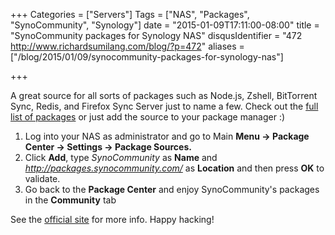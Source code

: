 +++
Categories = ["Servers"]
Tags = ["NAS", "Packages", "SynoCommunity", "Synology"]
date = "2015-01-09T17:11:00-08:00"
title = "SynoCommunity packages for Synology NAS"
disqusIdentifier = "472 http://www.richardsumilang.com/blog/?p=472"
aliases = ["/blog/2015/01/09/synocommunity-packages-for-synology-nas"]

+++

A great source for all sorts of packages such as Node.js, Zshell, BitTorrent
Sync, Redis, and Firefox Sync Server just to name a few. Check out the
[full list of packages][1] or just add the source to your package manager :)

1. Log into your NAS as administrator and go to Main **Menu → Package Center →
Settings → Package Sources.**
2. Click **Add**, type *SynoCommunity* as **Name** and
*<http://packages.synocommunity.com/>* as **Location** and then press **OK** to
validate.
3. Go back to the **Package Center** and enjoy SynoCommunity's packages in the
**Community** tab

See the [official site][2] for more info. Happy hacking!

[1]: https://synocommunity.com/packages "SynoCommunity Packages"
[2]: https://synocommunity.com/ "SynoCommunity"
